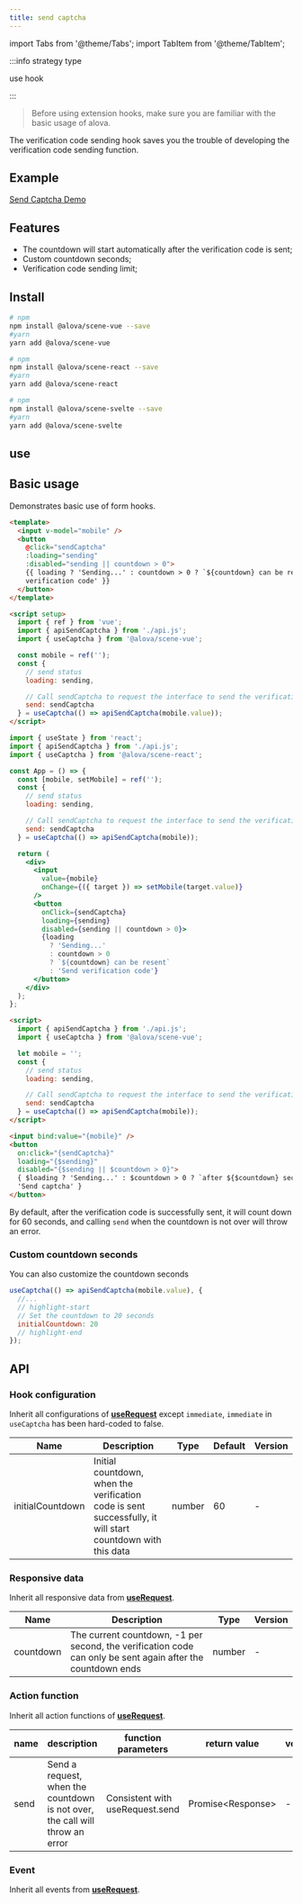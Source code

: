 ```yaml
---
title: send captcha
---
```


import Tabs from '@theme/Tabs';
import TabItem from '@theme/TabItem';

:::info strategy type

use hook

:::

> Before using extension hooks, make sure you are familiar with the basic usage of alova.

The verification code sending hook saves you the trouble of developing the verification code sending function.

## Example

[Send Captcha Demo](/tutorial/example/captcha-send)

## Features

- The countdown will start automatically after the verification code is sent;
- Custom countdown seconds;
- Verification code sending limit;

## Install

<Tabs groupId="framework">
<TabItem value="1" label="vue">

```bash
# npm
npm install @alova/scene-vue --save
#yarn
yarn add @alova/scene-vue

```

</TabItem>
<TabItem value="2" label="react">

```bash
# npm
npm install @alova/scene-react --save
#yarn
yarn add @alova/scene-react

```

</TabItem>

<TabItem value="3" label="svelte">

```bash
# npm
npm install @alova/scene-svelte --save
#yarn
yarn add @alova/scene-svelte

```

</TabItem>
</Tabs>

## use

## Basic usage

Demonstrates basic use of form hooks.

<Tabs groupId="framework">
<TabItem value="1" label="vue">

```html
<template>
  <input v-model="mobile" />
  <button
    @click="sendCaptcha"
    :loading="sending"
    :disabled="sending || countdown > 0">
    {{ loading ? 'Sending...' : countdown > 0 ? `${countdown} can be resent` : 'Send
    verification code' }}
  </button>
</template>

<script setup>
  import { ref } from 'vue';
  import { apiSendCaptcha } from './api.js';
  import { useCaptcha } from '@alova/scene-vue';

  const mobile = ref('');
  const {
    // send status
    loading: sending,

    // Call sendCaptcha to request the interface to send the verification code
    send: sendCaptcha
  } = useCaptcha(() => apiSendCaptcha(mobile.value));
</script>
```

</TabItem>
<TabItem value="2" label="react">

```jsx
import { useState } from 'react';
import { apiSendCaptcha } from './api.js';
import { useCaptcha } from '@alova/scene-react';

const App = () => {
  const [mobile, setMobile] = ref('');
  const {
    // send status
    loading: sending,

    // Call sendCaptcha to request the interface to send the verification code
    send: sendCaptcha
  } = useCaptcha(() => apiSendCaptcha(mobile));

  return (
    <div>
      <input
        value={mobile}
        onChange={({ target }) => setMobile(target.value)}
      />
      <button
        onClick={sendCaptcha}
        loading={sending}
        disabled={sending || countdown > 0}>
        {loading
          ? 'Sending...'
          : countdown > 0
          ? `${countdown} can be resent`
          : 'Send verification code'}
      </button>
    </div>
  );
};
```

</TabItem>
<TabItem value="3" label="svelte">

```html
<script>
  import { apiSendCaptcha } from './api.js';
  import { useCaptcha } from '@alova/scene-vue';

  let mobile = '';
  const {
    // send status
    loading: sending,

    // Call sendCaptcha to request the interface to send the verification code
    send: sendCaptcha
  } = useCaptcha(() => apiSendCaptcha(mobile));
</script>

<input bind:value="{mobile}" />
<button
  on:click="{sendCaptcha}"
  loading="{$sending}"
  disabled="{$sending || $countdown > 0}">
  { $loading ? 'Sending...' : $countdown > 0 ? `after ${$countdown} seconds can be resent` :
  'Send captcha' }
</button>
```

</TabItem>
</Tabs>

By default, after the verification code is successfully sent, it will count down for 60 seconds, and calling `send` when the countdown is not over will throw an error.

### Custom countdown seconds

You can also customize the countdown seconds

```javascript
useCaptcha(() => apiSendCaptcha(mobile.value), {
  //...
  // highlight-start
  // Set the countdown to 20 seconds
  initialCountdown: 20
  // highlight-end
});
```

## API

### Hook configuration

Inherit all configurations of [**useRequest**](/api/core-hooks#userequest) except `immediate`, `immediate` in `useCaptcha` has been hard-coded to false.

| Name             | Description                                                                                                | Type   | Default | Version |
| ---------------- | ---------------------------------------------------------------------------------------------------------- | ------ | ------- | ------- |
| initialCountdown | Initial countdown, when the verification code is sent successfully, it will start countdown with this data | number | 60      | -       |

### Responsive data

Inherit all responsive data from [**useRequest**](/api/core-hooks#userequest).

| Name      | Description                                                                                                 | Type   | Version |
| --------- | ----------------------------------------------------------------------------------------------------------- | ------ | ------- |
| countdown | The current countdown, -1 per second, the verification code can only be sent again after the countdown ends | number | -       |

### Action function

Inherit all action functions of [**useRequest**](/api/core-hooks#userequest).

| name | description                                                                  | function parameters             | return value        | version |
| ---- | ---------------------------------------------------------------------------- | ------------------------------- | ------------------- | ------- |
| send | Send a request, when the countdown is not over, the call will throw an error | Consistent with useRequest.send | Promise\<Response\> | -       |

### Event

Inherit all events from [**useRequest**](/api/core-hooks#userequest).
